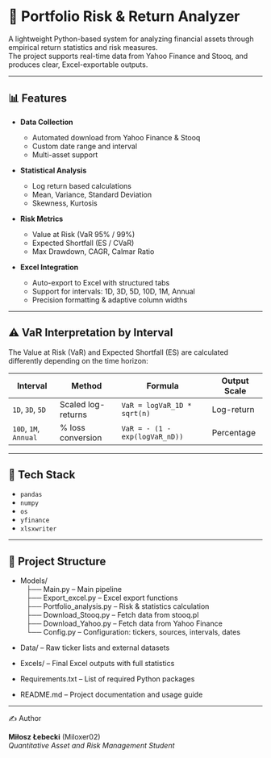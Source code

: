 # 🧠 Portfolio Risk & Return Analyzer

A lightweight Python-based system for analyzing financial assets through empirical return statistics and risk measures.  
The project supports real-time data from Yahoo Finance and Stooq, and produces clear, Excel-exportable outputs.

---

## 📊 Features

- **Data Collection**
  - Automated download from Yahoo Finance & Stooq
  - Custom date range and interval
  - Multi-asset support

- **Statistical Analysis**
  - Log return based calculations
  - Mean, Variance, Standard Deviation
  - Skewness, Kurtosis

- **Risk Metrics**
  - Value at Risk (VaR 95% / 99%)
  - Expected Shortfall (ES / CVaR)
  - Max Drawdown, CAGR, Calmar Ratio

- **Excel Integration**
  - Auto-export to Excel with structured tabs
  - Support for intervals: 1D, 3D, 5D, 10D, 1M, Annual
  - Precision formatting & adaptive column widths

---

## ⚠️ VaR Interpretation by Interval

The Value at Risk (VaR) and Expected Shortfall (ES) are calculated differently depending on the time horizon:

| Interval         | Method               | Formula                              | Output Scale |
|------------------|----------------------|--------------------------------------|--------------|
| `1D`, `3D`, `5D` | Scaled log-returns   | `VaR = logVaR_1D * sqrt(n)`          | Log-return   |
| `10D`, `1M`, `Annual` | % loss conversion | `VaR = - (1 - exp(logVaR_nD))`     | Percentage   |

---

## 🧪 Tech Stack

- `pandas`
- `numpy`
- `os`
- `yfinance`
- `xlsxwriter`

---

## 📁 Project Structure

- Models/  
  &nbsp;&nbsp; ├── Main.py – Main pipeline  
  &nbsp;&nbsp; ├── Export_excel.py – Excel export functions  
  &nbsp;&nbsp; ├── Portfolio_analysis.py – Risk & statistics calculation  
  &nbsp;&nbsp; ├── Download_Stooq.py – Fetch data from stooq.pl  
  &nbsp;&nbsp; ├── Download_Yahoo.py – Fetch data from Yahoo Finance  
  &nbsp;&nbsp; └── Config.py – Configuration: tickers, sources, intervals, dates

- Data/ – Raw ticker lists and external datasets  
- Excels/ – Final Excel outputs with full statistics  
- Requirements.txt – List of required Python packages  
- README.md – Project documentation and usage guide

---

✍️ Author

**Miłosz Łebecki** (Miloxer02)  
_Quantitative Asset and Risk Management Student_
